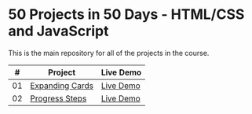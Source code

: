 # 50 Projects in 50 Days - HTML/CSS and JavaScript

This is the main repository for all of the projects in the course.

|  #  | Project                                                                                            | Live Demo                                                                          |
| :-: | -------------------------------------------------------------------------------------------------- | ---------------------------------------------------------------------------------- |
| 01  | [Expanding Cards](https://github.com/ashishkumar47/50projects50days/tree/main/1.Expanding%20cards) | [Live Demo](https://ashishkumar47.github.io/50projects50days/1.Expanding%20cards/) |
| 02  | [Progress Steps](https://github.com/ashishkumar47/50projects50days/tree/main/2.Progress%20steps)   | [Live Demo](https://ashishkumar47.github.io/50projects50days/2.Progress%20steps/)  |
